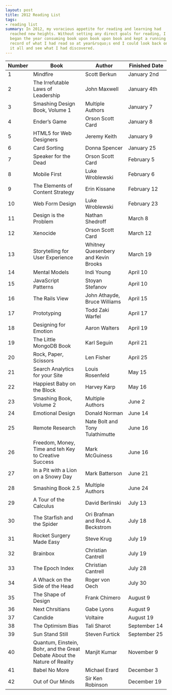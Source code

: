 ```yaml
---
layout: post
title: 2012 Reading List
tags:
- reading list
summary: In 2012, my voracious appetite for reading and learning had
  reached new heights. Without setting any direct goals for reading, I
  began the year consuming book upon book upon book and kept a running
  record of what I had read so at year&rsquo;s end I could look back on
  it all and see what I had discovered.
---
```



<table class="numbered">
  <thead>
    <tr>
      <th scope="col"><span class="visuallyhidden">Number</span></th>
      <th scope="col">Book</th>
      <th scope="col">Author</th>
      <th scope="col" style="width:7em">Finished Date</th>
    </tr>
  </thead>
  <tbody>
    <tr>
      <td>1</td>
      <td>Mindfire</td>
      <td>Scott Berkun</td>
      <td>January 2nd</td>
    </tr>
    <tr>
      <td>2</td>
      <td>The Irrefutable Laws of Leadership</td>
      <td>John Maxwell</td>
      <td>January 4th</td>
    </tr>
    <tr>
      <td>3</td>
      <td>Smashing Design Book, Volume 1</td>
      <td>Multiple Authors</td>
      <td>January 7</td>
    </tr>
    <tr>
      <td>4</td>
      <td>Ender&rsquo;s Game</td>
      <td>Orson Scott Card</td>
      <td>January 8</td>
    </tr>
    <tr>
      <td>5</td>
      <td>HTML5 for Web Designers</td>
      <td>Jeremy Keith</td>
      <td>January 9</td>
    </tr>
    <tr>
      <td>6</td>
      <td>Card Sorting</td>
      <td>Donna Spencer</td>
      <td>January 25</td>
    </tr>
    <tr>
      <td>7</td>
      <td>Speaker for the Dead</td>
      <td>Orson Scott Card</td>
      <td>February 5</td>
    </tr>
    <tr>
      <td>8</td>
      <td>Mobile First</td>
      <td>Luke Wroblewski</td>
      <td>February 6</td>
    </tr>
    <tr>
      <td>9</td>
      <td>The Elements of Content Strategy</td>
      <td>Erin Kissane</td>
      <td>February 12</td>
    </tr>
    <tr>
      <td>10</td>
      <td>Web Form Design</td>
      <td>Luke Wroblewski</td>
      <td>February 23</td>
    </tr> 
    <tr>
      <td>11</td>
      <td>Design is the Problem</td>
      <td>Nathan Shedroff</td>
      <td>March 8</td>
    </tr> 
    <tr>
      <td>12</td>
      <td>Xenocide</td>
      <td>Orson Scott Card</td>
      <td>March 12</td>
    </tr> 
    <tr>
      <td>13</td>
      <td>Storytelling for User Experience</td>
      <td>Whitney Quesenbery and Kevin Brooks</td>
      <td>March 19</td>
    </tr> 
    <tr>
      <td>14</td>
      <td>Mental Models</td>
      <td>Indi Young</td>
      <td>April 10</td>
    </tr> 
    <tr>
      <td>15</td>
      <td>JavaScript Patterns</td>
      <td>Stoyan Stefanov</td>
      <td>April 10</td>
    </tr> 
    <tr>
      <td>16</td>
      <td>The Rails View</td>
      <td>John Athayde, Bruce Williams</td>
      <td>April 15</td>
    </tr> 
    <tr>
      <td>17</td>
      <td>Prototyping</td>
      <td>Todd Zaki Warfel</td>
      <td>April 17</td>
    </tr> 
    <tr>
      <td>18</td>
      <td>Designing for Emotion</td>
      <td>Aaron Walters</td>
      <td>April 19</td>
    </tr> 
    <tr>
      <td>19</td>
      <td>The Little MongoDB Book</td>
      <td>Karl Seguin</td>
      <td>April 21</td>
    </tr> 
    <tr>
      <td>20</td>
      <td>Rock, Paper, Scissors</td>
      <td>Len Fisher</td>
      <td>April 25</td>
    </tr> 
    <tr>
      <td>21</td>
      <td>Search Analytics for your Site</td>
      <td>Louis Rosenfeld</td>
      <td>May 15</td>
    </tr> 
    <tr>
      <td>22</td>
      <td>Happiest Baby on the Block</td>
      <td>Harvey Karp</td>
      <td>May 16</td>
    </tr> 
    <tr>
      <td>23</td>
      <td>Smashing Book, Volume 2</td>
      <td>Multiple Authors</td>
      <td>June 2</td>
    </tr> 
    <tr>
      <td>24</td>
      <td>Emotional Design</td>
      <td>Donald Norman</td>
      <td>June 14</td>
    </tr> 
    <tr>
      <td>25</td>
      <td>Remote Research</td>
      <td>Nate Bolt and Tony Tulathimutte</td>
      <td>June 16</td>
    </tr> 
    <tr>
      <td>26</td>
      <td>Freedom, Money, Time and teh Key to Creative Success</td>
      <td>Mark McGuiness</td>
      <td>June 16</td>
    </tr> 
    <tr>
      <td>27</td>
      <td>In a Pit with a Lion on a Snowy Day</td>
      <td>Mark Batterson</td>
      <td>June 21</td>
    </tr> 
    <tr>
      <td>28</td>
      <td>Smashing Book 2.5</td>
      <td>Multiple Authors</td>
      <td>June 24</td>
    </tr> 
    <tr>
      <td>29</td>
      <td>A Tour of the Calculus</td>
      <td>David Berlinski</td>
      <td>July 13</td>
    </tr> 
    <tr>
      <td>30</td>
      <td>The Starfish and the Spider</td>
      <td>Ori Brafman and Rod A. Beckstrom</td>
      <td>July 18</td>
    </tr> 
    <tr>
      <td>31</td>
      <td>Rocket Surgery Made Easy</td>
      <td>Steve Krug</td>
      <td>July 19</td>
    </tr> 
    <tr>
      <td>32</td>
      <td>Brainbox</td>
      <td>Christian Cantrell</td>
      <td>July 19</td>
    </tr> 
    <tr>
      <td>33</td>
      <td>The Epoch Index</td>
      <td>Christian Cantrell</td>
      <td>July 28</td>
    </tr> 
    <tr>
      <td>34</td>
      <td>A Whack on the Side of the Head</td>
      <td>Roger von Oech</td>
      <td>July 30</td>
    </tr> 
    <tr>
      <td>35</td>
      <td>The Shape of Design</td>
      <td>Frank Chimero</td>
      <td>August 9</td>
    </tr> 
    <tr>
      <td>36</td>
      <td>Next Chrsitians</td>
      <td>Gabe Lyons</td>
      <td>August 9</td>
    </tr> 
    <tr>
      <td>37</td>
      <td>Candide</td>
      <td>Voltaire</td>
      <td>August 19</td>
    </tr> 
    <tr>
      <td>38</td>
      <td>The Optimism Bias</td>
      <td>Tali Sharot</td>
      <td>September 14</td>
    </tr> 
    <tr>
      <td>39</td>
      <td>Sun Stand Still</td>
      <td>Steven Furtick</td>
      <td>September 25</td>
    </tr> 
    <tr>
      <td>40</td>
      <td>Quantum, Einstein, Bohr, and the Great Debate About the Nature
of Reality</td>
      <td>Manjit Kumar</td>
      <td>November 9</td>
    </tr>
    <tr>
      <td>41</td>
      <td>Babel No More</td>
      <td>Michael Erard</td>
      <td>December 3</td>
    </tr>
    <tr>
      <td>42</td>
      <td>Out of Our Minds</td>
      <td>Sir Ken Robinson</td>
      <td>December 19</td>
    </tr>
  </tbody>
</table>
